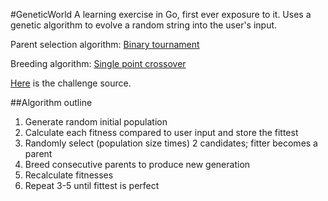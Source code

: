 #GeneticWorld
A learning exercise in Go, first ever exposure to it. Uses a genetic 
algorithm to evolve a random string into the user's input.

Parent selection algorithm: [Binary
tournament](https://en.wikipedia.org/wiki/Tournament_selection)

Breeding algorithm: [Single point
crossover](https://en.wikipedia.org/wiki/Crossover_(genetic_algorithm))

[Here](reddit.com/r/dailyprogrammer) is the challenge source. 

##Algorithm outline
1. Generate random initial population
2. Calculate each fitness compared to user input and store the fittest
3. Randomly select (population size times) 2 candidates; fitter becomes a parent
4. Breed consecutive parents to produce new generation
5. Recalculate fitnesses
6. Repeat 3-5 until fittest is perfect
